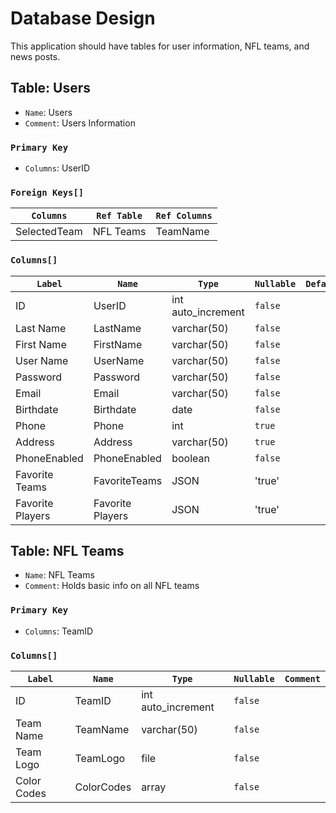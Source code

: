 # Database Design
This application should have tables for user information, NFL teams, and news posts.

## Table: Users

- `Name`: Users
- `Comment`: Users Information

### `Primary Key`

- `Columns`: UserID

### `Foreign Keys[]`

| `Columns`    | `Ref Table` | `Ref Columns` |
| ------------ | ----------- | ------------- |
| SelectedTeam | NFL Teams | TeamName |

### `Columns[]`

| `Label`         | `Name`            | `Type`             | `Nullable` | `Default` | `Comment` |
| -------------   | ------------      | ------------------ | ---------- | --------- | --------- |
| ID              | UserID            | int auto_increment | `false`    |           |           |
| Last Name       | LastName          | varchar(50)        | `false`    |           |           |
| First Name      | FirstName         | varchar(50)        | `false`    |           |           |
| User Name       | UserName          | varchar(50)        | `false`    |           |           |
| Password        | Password          | varchar(50)        | `false`    |           |           |
| Email           | Email             | varchar(50)        | `false`    |           |           |
| Birthdate       | Birthdate         | date               | `false`    |           |           |
| Phone           | Phone             | int                | `true`     |           |           |
| Address         | Address           | varchar(50)        | `true`     |           |           |
| PhoneEnabled    | PhoneEnabled      | boolean            | `false`    |           |           |
| Favorite Teams  | FavoriteTeams     | JSON               | 'true'     |           |           |
| Favorite Players | Favorite Players | JSON               | 'true'     |           |           |

## Table: NFL Teams
- `Name`: NFL Teams
- `Comment`: Holds basic info on all NFL teams

### `Primary Key`
- `Columns`: TeamID

### `Columns[]`

| `Label`     | `Name`     | `Type`             | `Nullable` | `Comment` |
| ----------- | ---------- | ------------------ | ---------- | --------- |
| ID          | TeamID     | int auto_increment | `false`    |           |
| Team Name   | TeamName   | varchar(50)        | `false`    |           |
| Team Logo   | TeamLogo   | file               | `false`    |           |
| Color Codes | ColorCodes | array              | `false`    |           |
